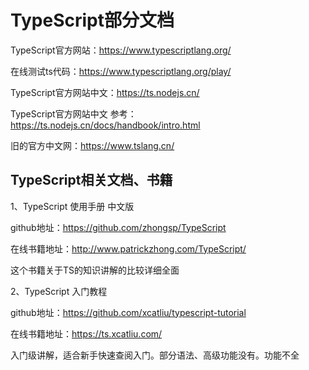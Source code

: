 # TypeScript部分文档

TypeScript官方网站：https://www.typescriptlang.org/

在线测试ts代码：https://www.typescriptlang.org/play/

TypeScript官方网站中文：https://ts.nodejs.cn/

TypeScript官方网站中文 参考：https://ts.nodejs.cn/docs/handbook/intro.html

旧的官方中文网：https://www.tslang.cn/



## TypeScript相关文档、书籍

1、TypeScript 使用手册 中文版

github地址：https://github.com/zhongsp/TypeScript

在线书籍地址：http://www.patrickzhong.com/TypeScript/

这个书籍关于TS的知识讲解的比较详细全面

2、TypeScript 入门教程

github地址：https://github.com/xcatliu/typescript-tutorial

在线书籍地址：https://ts.xcatliu.com/

入门级讲解，适合新手快速查阅入门。部分语法、高级功能没有。功能不全





